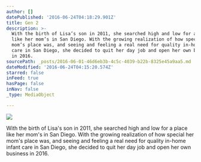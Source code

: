 ```yaml
---
author: []
datePublished: '2016-06-24T04:18:29.901Z'
title: Gen 2
description: >-
  With the birth of Lisa’s son in 2011, she searched high and low for a place
  like her mom’s in San Diego. With the growing realization of how special her
  mom’s place was, and seeing and feeling a real need for quality in-home infant
  care in San Diego, she decided to quit her day job and open her own business
  in 2016.
sourcePath: _posts/2016-06-01-46d6eb3b-4c5c-4039-b22b-8325e45a9aa5.md
dateModified: '2016-06-24T04:15:20.574Z'
starred: false
inFeed: true
hasPage: false
inNav: false
_type: MediaObject

---
```

![](https://the-grid-user-content.s3-us-west-2.amazonaws.com/77c80cc5-bbf2-4ad8-ad45-b4f3a6d7e049.jpg)

With the birth of Lisa's son in 2011, she searched high and low for a place like her mom's in San Diego. With the growing realization of how special her mom's place was, and seeing and feeling a real need for quality in-home infant care in San Diego, she decided to quit her day job and open her own business in 2016\.